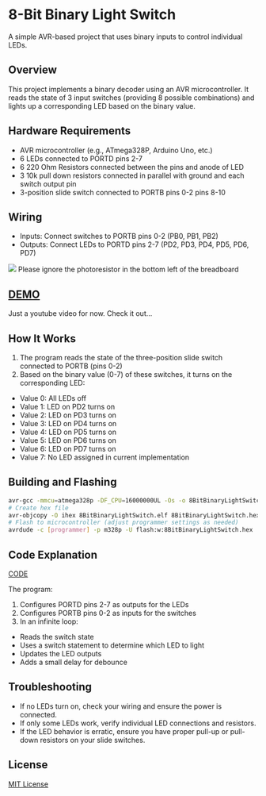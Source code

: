 # 8-Bit Binary Light Switch
A simple AVR-based project that uses binary inputs to control individual LEDs.

## Overview

This project implements a binary decoder using an AVR microcontroller. It reads the state of 3 input switches (providing 8 possible combinations) and lights up a corresponding LED based on the binary value.

## Hardware Requirements

* AVR microcontroller (e.g., ATmega328P, Arduino Uno, etc.)
* 6 LEDs connected to PORTD pins 2-7
* 6 220 Ohm Resistors connected between the pins and anode of LED
* 3 10k pull down resistors connected in parallel with ground and each switch output pin
* 3-position slide switch connected to PORTB pins 0-2 pins 8-10

## Wiring

* Inputs: Connect switches to PORTB pins 0-2 (PB0, PB1, PB2)
* Outputs: Connect LEDs to PORTD pins 2-7 (PD2, PD3, PD4, PD5, PD6, PD7)
<img src="./8BitBinaryDecoder.jpg"/>
Please ignore the photoresistor in the bottom left of the breadboard

## [DEMO]("https://youtube.com/shorts/cXtNjOI3j3I?si=PnNXgZMgpXgUl6An")
Just a youtube video for now. Check it out...

## How It Works

1. The program reads the state of the three-position slide switch connected to PORTB (pins 0-2)
2. Based on the binary value (0-7) of these switches, it turns on the corresponding LED:

* Value 0: All LEDs off
* Value 1: LED on PD2 turns on
* Value 2: LED on PD3 turns on
* Value 3: LED on PD4 turns on
* Value 4: LED on PD5 turns on
* Value 5: LED on PD6 turns on
* Value 6: LED on PD7 turns on
* Value 7: No LED assigned in current implementation



## Building and Flashing
```bash Compile the code
avr-gcc -mmcu=atmega328p -DF_CPU=16000000UL -Os -o 8BitBinaryLightSwitch.elf main.c
# Create hex file
avr-objcopy -O ihex 8BitBinaryLightSwitch.elf 8BitBinaryLightSwitch.hex
# Flash to microcontroller (adjust programmer settings as needed)
avrdude -c [programmer] -p m328p -U flash:w:8BitBinaryLightSwitch.hex
```

## Code Explanation

[CODE](main.c)

The program:

1. Configures PORTD pins 2-7 as outputs for the LEDs
2. Configures PORTB pins 0-2 as inputs for the switches
3. In an infinite loop:

* Reads the switch state
* Uses a switch statement to determine which LED to light
* Updates the LED outputs
* Adds a small delay for debounce



## Troubleshooting

* If no LEDs turn on, check your wiring and ensure the power is connected.
* If only some LEDs work, verify individual LED connections and resistors.
* If the LED behavior is erratic, ensure you have proper pull-up or pull-down resistors on your slide switches.

## License
[MIT License](LICENSE)
